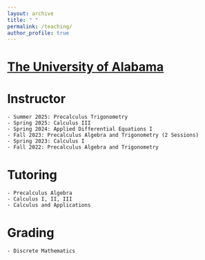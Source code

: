 ```yaml
---
layout: archive
title: " "
permalink: /teaching/
author_profile: true
---
```

[The University of Alabama](https://www.ua.edu)
======

Instructor
===
	- Summer 2025: Precalculus Trigonometry
	- Spring 2025: Calculus III
	- Spring 2024: Applied Differential Equations I
	- Fall 2023: Precalculus Algebra and Trigonometry (2 Sessions)
	- Spring 2023: Calculus I
	- Fall 2022: Precalculus Algebra and Trigonometry

Tutoring
===
	- Precalculus Algebra
	- Calculus I, II, III
	- Calculus and Applications

Grading
===
	- Discrete Mathematics

